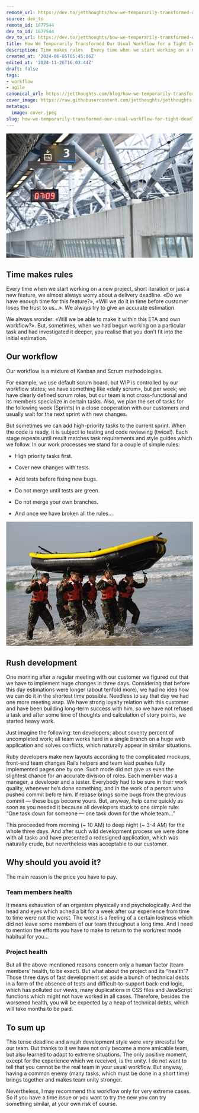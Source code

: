 ```yaml
---
remote_url: https://dev.to/jetthoughts/how-we-temporarily-transformed-our-usual-workflow-for-a-tight-deadline-4fm9
source: dev_to
remote_id: 1877544
dev_to_id: 1877544
dev_to_url: https://dev.to/jetthoughts/how-we-temporarily-transformed-our-usual-workflow-for-a-tight-deadline-4fm9
title: How We Temporarily Transformed Our Usual Workflow for a Tight Deadline
description: Time makes rules   Every time when we start working on a new project, short iteration or...
created_at: '2024-06-05T05:45:06Z'
edited_at: '2024-11-26T16:03:44Z'
draft: false
tags:
- workflow
- agile
canonical_url: https://jetthoughts.com/blog/how-we-temporarily-transformed-our-usual-workflow-for-tight-deadline-agile/
cover_image: https://raw.githubusercontent.com/jetthoughts/jetthoughts.github.io/master/content/blog/how-we-temporarily-transformed-our-usual-workflow-for-tight-deadline-agile/cover.jpeg
metatags:
  image: cover.jpeg
slug: how-we-temporarily-transformed-our-usual-workflow-for-tight-deadline-agile
---
```


![Unsplash Photo: [榮達 陳](https://unsplash.com/@dareen0987)](file_0.jpeg)

## Time makes rules

Every time when we start working on a new project, short iteration or just a new feature, we almost always worry about a delivery deadline. «Do we have enough time for this feature?», «Will we do it in time before customer loses the trust to us…». We always try to give an accurate estimation.

We always wonder: «Will we be able to make it within this ETA and own workflow?». But, sometimes, when we had begun working on a particular task and had investigated it deeper, you realise that you don’t fit into the initial estimation.

## Our workflow

Our workflow is a mixture of Kanban and Scrum methodologies.

For example, we use default scrum board, but WIP is controlled by our workflow states; we have something like «daily scrum», but per week; we have clearly defined scrum roles, but our team is not cross-functional and its members specialize in certain tasks. Also, we plan the set of tasks for the following week (Sprints) in a close cooperation with our customers and usually wait for the next sprint with new changes.

But sometimes we can add high-priority tasks to the current sprint. When the code is ready, it is subject to testing and code reviewing (twice!). Each stage repeats until result matches task requirements and style guides which we follow. In our work processes we stand for a couple of simple rules:

* High priority tasks first.

* Cover new changes with tests.

* Add tests before fixing new bugs.

* Do not merge until tests are green.

* Do not merge your own branches.

* And once we have broken all the rules…

![](file_1.jpeg)

## Rush development

One morning after a regular meeting with our customer we figured out that we have to implement huge changes in three days. Considering that before this day estimations were longer (about tenfold more), we had no idea how we can do it in the shortest time possible. Needless to say that day we had one more meeting asap. We have strong loyalty relation with this customer and have been building long-term success with him, so we have not refused a task and after some time of thoughts and calculation of story points, we started heavy work.

Just imagine the following: ten developers; about seventy percent of uncompleted work; all team works hard in a single branch on a huge web application and solves conflicts, which naturally appear in similar situations.

Ruby developers make new layouts according to the complicated mockups, front-end team changes Rails helpers and team lead pushes fully implemented pages one by one. Such mode did not give us even the slightest chance for an accurate division of roles. Each member was a manager, a developer and a tester. Everybody had to be sure in their work quality, whenever he’s done something, and in the work of a person who pushed commit before him. If rebase brings some bugs from the previous commit — these bugs become yours. But, anyway, help came quickly as soon as you needed it because all developers stuck to one simple rule: “One task down for someone — one task down for the whole team…”

This proceeded from morning (~ 10 AM) to deep night (~ 3–4 AM) for the whole three days. And after such wild development process we were done with all tasks and have presented a redesigned application, which was naturally crude, but nevertheless was acceptable to our customer.

## Why should you avoid it?

The main reason is the price you have to pay.

### Team members health

It means exhaustion of an organism physically and psychologically. And the head and eyes which ached a bit for a week after our experience from time to time were not the worst. The worst is a feeling of a certain lostness which did not leave some members of our team throughout a long time. And I need to mention the efforts you have to make to return to the work/rest mode habitual for you…

### Project health

But all the above-mentioned reasons concern only a human factor (team members’ health, to be exact). But what about the project and its “health”? Those three days of fast development set aside a bunch of technical debts in a form of the absence of tests and difficult-to-support back-end logic, which has polluted our views, many duplications in CSS files and JavaScript functions which might not have worked in all cases. Therefore, besides the worsened health, you will be expected by a heap of technical debts, which will take months to be paid.

## To sum up

This tense deadline and a rush development style were very stressful for our team. But thanks to it we have not only become a more amicable team, but also learned to adapt to extreme situations. The only positive moment, except for the experience which we received, is the unity. I do not want to tell that you cannot be the real team in your usual workflow. But anyway, having a common enemy (many tasks, which must be done in a short time) brings together and makes team unity stronger.

Nevertheless, I may recommend this workflow only for very extreme cases. So if you have a time issue or you want to try the new you can try something similar, at your own risk of course.
